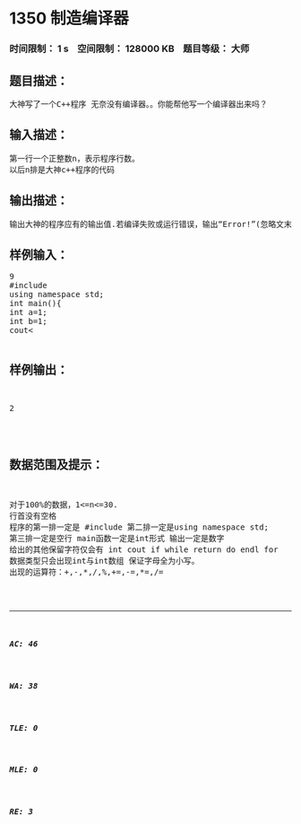 # 1350 制造编译器   
### 时间限制： 1 s&nbsp;&nbsp;&nbsp;&nbsp;空间限制： 128000 KB&nbsp;&nbsp;&nbsp;&nbsp;题目等级： 大师  
## 题目描述：  

<pre>
大神写了一个C++程序 无奈没有编译器。。你能帮他写一个编译器出来吗？
</pre>
  
  
## 输入描述：  

<pre>
第一行一个正整数n，表示程序行数。  
以后n排是大神c++程序的代码
</pre>
  
  
## 输出描述：  

<pre>
输出大神的程序应有的输出值.若编译失败或运行错误，输出“Error!”(忽略文末空格与回车)
</pre>
  
  
## 样例输入：  

<pre>
9  
#include<iostream>  
using namespace std;
int main(){  
int a=1;  
int b=1;  
cout<<a+b<<endl;  
return 0;  
}
</pre>
  
  
## 样例输出：  

<pre>
2
</pre>
  
  
## 数据范围及提示：  

<pre>
对于100%的数据，1<=n<=30.  
行首没有空格  
程序的第一排一定是 #include<iostream> 第二排一定是using namespace std;  
第三排一定是空行 main函数一定是int形式 输出一定是数字  
给出的其他保留字符仅会有 int cout if while return do endl for  
数据类型只会出现int与int数组 保证字母全为小写。  
出现的运算符：+,-,*,/,%,+=,-=,*=,/=
</pre>
  
  
***  

##### AC: 46  
##### WA: 38  
##### TLE: 0  
##### MLE: 0  
##### RE: 3  
